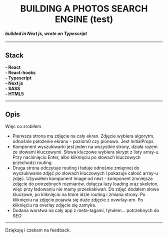 <h1 align='center'> BUILDING A PHOTOS SEARCH ENGINE (test)</h1>


#### *builded in Next js, wrote on Typescript* <br>

____________________________________________________________________
## Stack
**- React**<br> 
**- React-hooks**<br> 
**- Typescript**<br> 
**- Next js**<br> 
**- SASS**<br> 
**- HTML5**<br> 
____________________________________________________________________

## Opis

Więc co zrobiłem <br>
  - Pierwsza strona ma zdjęcie na cały ekran. Zdjęcie wybiera algorytm, odnośnie położenie ekranu - poziom0 czy pionowo. Jest InitialProps
 - Komponent wyszukiwarki jest jeden na wszystkie strony, działa razem ze słowami kluczowymi. Słowa kluczowe wybiera skrypt z listy array-u. Przy naciśnięciu Enter, albo kliknięciu po słowach kluczowych przechodzi routing
- Druga strona odczytuje routing i ładuje odnośnie zmięnnej do wyszukiwanie zdjęć po słowach kluczowych i pokazuje całość array-u zdjęć. Używałem komponent Image od next - komponent zmniejsza zdjęcie do potrzebnych rozmiarów, dołącza lazy loading oraz skeleton, więc przy ładowaniu nie mamy przeskakiwań. Do zdjęć dodałem słowa kluczowe, po kliknięciu na które idzie routing i zmiana strony. Po kliknięciu na zdjęcie pojawia się duże zdjęcie z ovwrlay-em. Po kliknięciu na overlay zdjęcie się zamyka. 
- Dodana warstwa na cały app z meta-tagami, tytułem... potrzebnych do SEO
____________________________________________________________________

Dziękuję i czekam na feedback.
